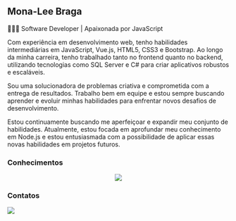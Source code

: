 
## Mona-Lee Braga 

👩🏽‍💻 Software Developer | Apaixonada por JavaScript

Com experiência em desenvolvimento web, tenho habilidades intermediárias em JavaScript, Vue.js, HTML5, CSS3 e Bootstrap. Ao longo da minha carreira, tenho trabalhado tanto no frontend quanto no backend, utilizando tecnologias como SQL Server e C# para criar aplicativos robustos e escaláveis.

Sou uma solucionadora de problemas criativa e comprometida com a entrega de resultados. Trabalho bem em equipe e estou sempre buscando aprender e evoluir minhas habilidades para enfrentar novos desafios de desenvolvimento.

Estou continuamente buscando me aperfeiçoar e expandir meu conjunto de habilidades. Atualmente, estou focada em aprofundar meu conhecimento em Node.js e estou entusiasmada com a possibilidade de aplicar essas novas habilidades em projetos futuros.

### Conhecimentos

<p align="center">
  <a href="https://skillicons.dev">
    <img src="https://skillicons.dev/icons?i=html,css,bootstrap,js,vue,jquery,cs,git,postman&theme=light" />
  </a>
</p>


### Contatos

<p align="">
  <a href="https://www.linkedin.com/in/monalee-braga/" target="_blank">
    <img src="https://skillicons.dev/icons?i=linkedin" />
  </a>
</p>
